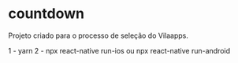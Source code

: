 # countdown

Projeto criado para o processo de seleção do Vilaapps.

 1 - yarn
 2 - npx react-native run-ios ou npx react-native run-android                                                                                
